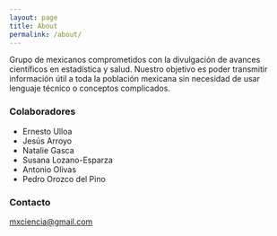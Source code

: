 ```yaml
---
layout: page
title: About
permalink: /about/
---
```


Grupo de mexicanos comprometidos con la divulgación de avances científicos en estadística y salud. Nuestro objetivo es poder transmitir información útil a toda la población mexicana sin necesidad de usar lenguaje técnico o conceptos complicados.

### Colaboradores

* Ernesto Ulloa
* Jesús Arroyo
* Natalie Gasca
* Susana Lozano-Esparza
* Antonio Olivas
* Pedro Orozco del Pino


### Contacto

[mxciencia@gmail.com](mailto:mxciencia@gmail.com)
